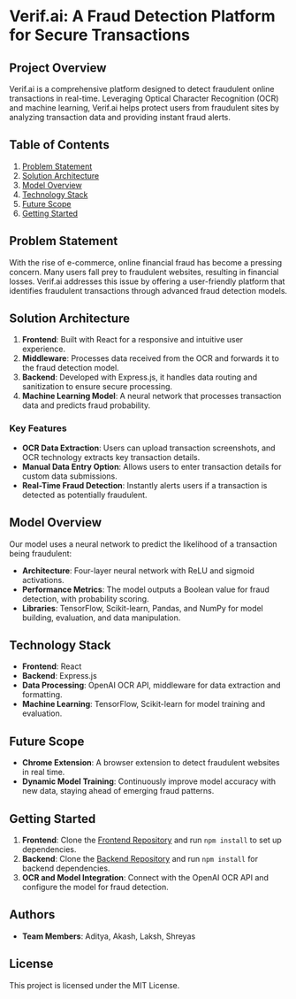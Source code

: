 # Verif.ai: A Fraud Detection Platform for Secure Transactions

## Project Overview
Verif.ai is a comprehensive platform designed to detect fraudulent online transactions in real-time. Leveraging Optical Character Recognition (OCR) and machine learning, Verif.ai helps protect users from fraudulent sites by analyzing transaction data and providing instant fraud alerts.

## Table of Contents
1. [Problem Statement](#problem-statement)
2. [Solution Architecture](#solution-architecture)
3. [Model Overview](#model-overview)
4. [Technology Stack](#technology-stack)
5. [Future Scope](#future-scope)
6. [Getting Started](#getting-started)

## Problem Statement
With the rise of e-commerce, online financial fraud has become a pressing concern. Many users fall prey to fraudulent websites, resulting in financial losses. Verif.ai addresses this issue by offering a user-friendly platform that identifies fraudulent transactions through advanced fraud detection models.

## Solution Architecture
1. **Frontend**: Built with React for a responsive and intuitive user experience.
2. **Middleware**: Processes data received from the OCR and forwards it to the fraud detection model.
3. **Backend**: Developed with Express.js, it handles data routing and sanitization to ensure secure processing.
4. **Machine Learning Model**: A neural network that processes transaction data and predicts fraud probability.

### Key Features
- **OCR Data Extraction**: Users can upload transaction screenshots, and OCR technology extracts key transaction details.
- **Manual Data Entry Option**: Allows users to enter transaction details for custom data submissions.
- **Real-Time Fraud Detection**: Instantly alerts users if a transaction is detected as potentially fraudulent.

## Model Overview
Our model uses a neural network to predict the likelihood of a transaction being fraudulent:
- **Architecture**: Four-layer neural network with ReLU and sigmoid activations.
- **Performance Metrics**: The model outputs a Boolean value for fraud detection, with probability scoring.
- **Libraries**: TensorFlow, Scikit-learn, Pandas, and NumPy for model building, evaluation, and data manipulation.

## Technology Stack
- **Frontend**: React
- **Backend**: Express.js
- **Data Processing**: OpenAI OCR API, middleware for data extraction and formatting.
- **Machine Learning**: TensorFlow, Scikit-learn for model training and evaluation.

## Future Scope
- **Chrome Extension**: A browser extension to detect fraudulent websites in real time.
- **Dynamic Model Training**: Continuously improve model accuracy with new data, staying ahead of emerging fraud patterns.

## Getting Started
1. **Frontend**: Clone the [Frontend Repository](https://github.com/AkashSavanur/Fraud) and run `npm install` to set up dependencies.
2. **Backend**: Clone the [Backend Repository](https://github.com/AkashSavanur/FraudBackend) and run `npm install` for backend dependencies.
3. **OCR and Model Integration**: Connect with the OpenAI OCR API and configure the model for fraud detection.

## Authors
- **Team Members**: Aditya, Akash, Laksh, Shreyas

## License
This project is licensed under the MIT License.

